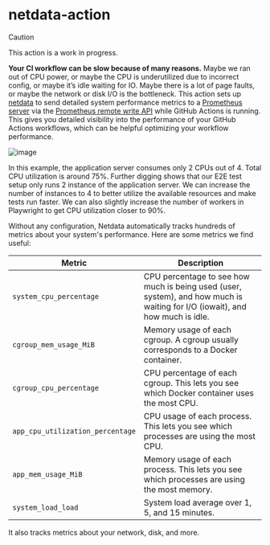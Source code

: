 # netdata-action

> [!CAUTION]
> This action is a work in progress.

**Your CI workflow can be slow because of many reasons.** Maybe we ran out of CPU power, or maybe the CPU is underutilized due to incorrect config, or maybe it’s idle waiting for IO. Maybe there is a lot of page faults, or maybe the network or disk I/O is the bottleneck. This action sets up [netdata](https://github.com/netdata/netdata) to send detailed system performance metrics to a [Prometheus server](https://github.com/prometheus/prometheus) via the [Prometheus remote write API](https://learn.netdata.cloud/docs/exporting-metrics/prometheus-remote-write) while GitHub Actions is running. This gives you detailed visibility into the performance of your GitHub Actions workflows, which can be helpful optimizing your workflow performance.

![image](https://github.com/user-attachments/assets/14dd94f1-8c12-41ff-8ce2-f3e8d7d7a32f)

In this example, the application server consumes only 2 CPUs out of 4. Total CPU utilization is around 75%. Further digging shows that our E2E test setup only runs 2 instance of the application server. We can increase the number of instances to 4 to better utilize the available resources and make tests run faster. We can also slightly increase the number of workers in Playwright to get CPU utilization closer to 90%.

Without any configuration, Netdata automatically tracks hundreds of metrics about your system's performance. Here are some metrics we find useful:

<!-- prettier-ignore -->
| Metric | Description |
| --- | --- |
| `system_cpu_percentage` | CPU percentage to see how much is being used (user, system), and how much is waiting for I/O (iowait), and how much is idle. |
| `cgroup_mem_usage_MiB` | Memory usage of each cgroup. A cgroup usually corresponds to a Docker container. |
| `cgroup_cpu_percentage` | CPU percentage of each cgroup. This lets you see which Docker container uses the most CPU. |
| `app_cpu_utilization_percentage` | CPU usage of each process. This lets you see which processes are using the most CPU. |
| `app_mem_usage_MiB` | Memory usage of each process. This lets you see which processes are using the most memory. |
| `system_load_load` | System load average over 1, 5, and 15 minutes. |

It also tracks metrics about your network, disk, and more.
